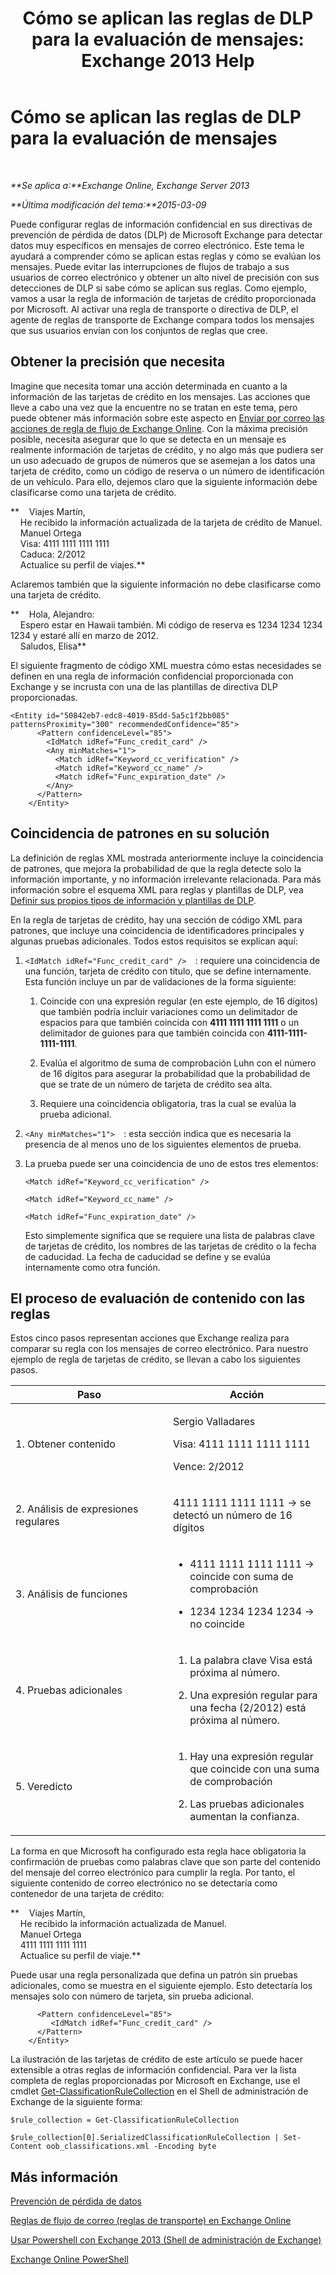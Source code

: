 ﻿---
title: 'Cómo se aplican las reglas de DLP para la evaluación de mensajes: Exchange 2013 Help'
TOCTitle: Cómo se aplican las reglas de DLP para la evaluación de mensajes
ms:assetid: 1ac77020-26ff-410c-ab09-4f28a99d67a1
ms:mtpsurl: https://technet.microsoft.com/es-es/library/Dn329050(v=EXCHG.150)
ms:contentKeyID: 56271486
ms.date: 04/23/2018
mtps_version: v=EXCHG.150
ms.translationtype: HT
---

# Cómo se aplican las reglas de DLP para la evaluación de mensajes

 

_**Se aplica a:**Exchange Online, Exchange Server 2013_

_**Última modificación del tema:**2015-03-09_

Puede configurar reglas de información confidencial en sus directivas de prevención de pérdida de datos (DLP) de Microsoft Exchange para detectar datos muy específicos en mensajes de correo electrónico. Este tema le ayudará a comprender cómo se aplican estas reglas y cómo se evalúan los mensajes. Puede evitar las interrupciones de flujos de trabajo a sus usuarios de correo electrónico y obtener un alto nivel de precisión con sus detecciones de DLP si sabe cómo se aplican sus reglas. Como ejemplo, vamos a usar la regla de información de tarjetas de crédito proporcionada por Microsoft. Al activar una regla de transporte o directiva de DLP, el agente de reglas de transporte de Exchange compara todos los mensajes que sus usuarios envían con los conjuntos de reglas que cree.

## Obtener la precisión que necesita

Imagine que necesita tomar una acción determinada en cuanto a la información de las tarjetas de crédito en los mensajes. Las acciones que lleve a cabo una vez que la encuentre no se tratan en este tema, pero puede obtener más información sobre este aspecto en [Enviar por correo las acciones de regla de flujo de Exchange Online](https://technet.microsoft.com/es-es/library/jj919237\(v=exchg.150\)). Con la máxima precisión posible, necesita asegurar que lo que se detecta en un mensaje es realmente información de tarjetas de crédito, y no algo más que pudiera ser un uso adecuado de grupos de números que se asemejan a los datos una tarjeta de crédito, como un código de reserva o un número de identificación de un vehículo. Para ello, dejemos claro que la siguiente información debe clasificarse como una tarjeta de crédito.

**    Viajes Martín,  
    He recibido la información actualizada de la tarjeta de crédito de Manuel.  
    Manuel Ortega  
    Visa: 4111 1111 1111 1111  
    Caduca: 2/2012  
    Actualice su perfil de viajes.**

Aclaremos también que la siguiente información no debe clasificarse como una tarjeta de crédito.

**    Hola, Alejandro:  
    Espero estar en Hawaii también. Mi código de reserva es 1234 1234 1234 1234 y estaré allí en marzo de 2012.  
    Saludos, Elisa**

El siguiente fragmento de código XML muestra cómo estas necesidades se definen en una regla de información confidencial proporcionada con Exchange y se incrusta con una de las plantillas de directiva DLP proporcionadas.

    <Entity id="50842eb7-edc8-4019-85dd-5a5c1f2bb085" patternsProximity="300" recommendedConfidence="85">
          <Pattern confidenceLevel="85">
            <IdMatch idRef="Func_credit_card" />
            <Any minMatches="1">
              <Match idRef="Keyword_cc_verification" />
              <Match idRef="Keyword_cc_name" />
              <Match idRef="Func_expiration_date" />
            </Any>
          </Pattern>
        </Entity>

## Coincidencia de patrones en su solución

La definición de reglas XML mostrada anteriormente incluye la coincidencia de patrones, que mejora la probabilidad de que la regla detecte solo la información importante, y no información irrelevante relacionada. Para más información sobre el esquema XML para reglas y plantillas de DLP, vea [Definir sus propios tipos de información y plantillas de DLP](define-your-own-dlp-templates-and-information-types-exchange-2013-help.md).

En la regla de tarjetas de crédito, hay una sección de código XML para patrones, que incluye una coincidencia de identificadores principales y algunas pruebas adicionales. Todos estos requisitos se explican aquí:

1.  `<IdMatch idRef="Func_credit_card" />  `: requiere una coincidencia de una función, tarjeta de crédito con título, que se define internamente. Esta función incluye un par de validaciones de la forma siguiente:
    
    1.  Coincide con una expresión regular (en este ejemplo, de 16 dígitos) que también podría incluir variaciones como un delimitador de espacios para que también coincida con **4111 1111 1111 1111** o un delimitador de guiones para que también coincida con **4111-1111-1111-1111**.
    
    2.  Evalúa el algoritmo de suma de comprobación Luhn con el número de 16 dígitos para asegurar la probabilidad que la probabilidad de que se trate de un número de tarjeta de crédito sea alta.
    
    3.  Requiere una coincidencia obligatoria, tras la cual se evalúa la prueba adicional.

2.  `<Any minMatches="1">  `: esta sección indica que es necesaria la presencia de al menos uno de los siguientes elementos de prueba.

3.  La prueba puede ser una coincidencia de uno de estos tres elementos:
    
    `<Match idRef="Keyword_cc_verification" />`
    
    `<Match idRef="Keyword_cc_name" />`
    
    `<Match idRef="Func_expiration_date" />`
    
    Esto simplemente significa que se requiere una lista de palabras clave de tarjetas de crédito, los nombres de las tarjetas de crédito o la fecha de caducidad. La fecha de caducidad se define y se evalúa internamente como otra función.

## El proceso de evaluación de contenido con las reglas

Estos cinco pasos representan acciones que Exchange realiza para comparar su regla con los mensajes de correo electrónico. Para nuestro ejemplo de regla de tarjetas de crédito, se llevan a cabo los siguientes pasos.


<table>
<colgroup>
<col style="width: 50%" />
<col style="width: 50%" />
</colgroup>
<thead>
<tr class="header">
<th>Paso</th>
<th>Acción</th>
</tr>
</thead>
<tbody>
<tr class="odd">
<td><p>1. Obtener contenido</p></td>
<td><p>Sergio Valladares</p>
<p>Visa: 4111 1111 1111 1111</p>
<p>Vence: 2/2012</p></td>
</tr>
<tr class="even">
<td><p>2. Análisis de expresiones regulares</p></td>
<td><p>4111 1111 1111 1111 -&gt; se detectó un número de 16 dígitos</p></td>
</tr>
<tr class="odd">
<td><p>3. Análisis de funciones</p></td>
<td><ul>
<li><p>4111 1111 1111 1111 -&gt; coincide con suma de comprobación</p></li>
<li><p>1234 1234 1234 1234 -&gt; no coincide</p></li>
</ul></td>
</tr>
<tr class="even">
<td><p>4. Pruebas adicionales</p></td>
<td><ol>
<li><p>La palabra clave Visa está próxima al número.</p></li>
<li><p>Una expresión regular para una fecha (2/2012) está próxima al número.</p></li>
</ol></td>
</tr>
<tr class="odd">
<td><p>5. Veredicto</p></td>
<td><ol>
<li><p>Hay una expresión regular que coincide con una suma de comprobación</p></li>
<li><p>Las pruebas adicionales aumentan la confianza.</p></li>
</ol>
<p></p></td>
</tr>
</tbody>
</table>


La forma en que Microsoft ha configurado esta regla hace obligatoria la confirmación de pruebas como palabras clave que son parte del contenido del mensaje del correo electrónico para cumplir la regla. Por tanto, el siguiente contenido de correo electrónico no se detectaría como contenedor de una tarjeta de crédito:

**    Viajes Martín,  
    He recibido la información actualizada de Manuel.  
    Manuel Ortega  
    4111 1111 1111 1111  
    Actualice su perfil de viaje.**

Puede usar una regla personalizada que defina un patrón sin pruebas adicionales, como se muestra en el siguiente ejemplo. Esto detectaría los mensajes solo con número de tarjeta, sin prueba adicional.

``` 
      <Pattern confidenceLevel="85">
         <IdMatch idRef="Func_credit_card" />
      </Pattern>
    </Entity>
```

La ilustración de las tarjetas de crédito de este artículo se puede hacer extensible a otras reglas de información confidencial. Para ver la lista completa de reglas proporcionadas por Microsoft en Exchange, use el cmdlet [Get-ClassificationRuleCollection](https://technet.microsoft.com/es-es/library/jj218696\(v=exchg.150\)) en el Shell de administración de Exchange de la siguiente forma:

    $rule_collection = Get-ClassificationRuleCollection

    $rule_collection[0].SerializedClassificationRuleCollection | Set-Content oob_classifications.xml -Encoding byte

## Más información

[Prevención de pérdida de datos](technical-overview-of-dlp-data-loss-prevention-in-exchange.md)

[Reglas de flujo de correo (reglas de transporte) en Exchange Online](https://technet.microsoft.com/es-es/library/jj919238\(v=exchg.150\))

[Usar Powershell con Exchange 2013 (Shell de administración de Exchange)](https://technet.microsoft.com/es-es/library/bb123778\(v=exchg.150\))

[Exchange Online PowerShell](https://technet.microsoft.com/es-es/library/jj200677\(v=exchg.150\))

